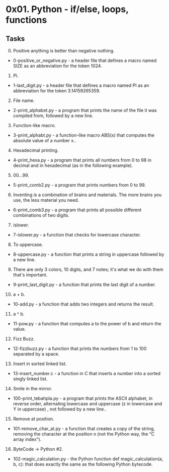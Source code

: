 # 0x01. Python - if/else, loops, functions
## Tasks
00. Positive anything is better than negative nothing.
- 0-positive_or_negative.py - a header file that defines a macro named SIZE as an abbreviation for the token 1024.

01. Pi.
- 1-last_digit.py - a header file that defines a macro named PI as an abbreviation for the token 3.14159265359.

02. File name.
- 2-print_alphabet.py -  a program that prints the name of the file it was compiled from, followed by a new line.

03. Function-like macro.
- 3-print_alphabt.py -  a function-like macro ABS(x) that computes the absolute value of a number x..

04. Hexadecimal printing.
- 4-print_hexa.py - a program that prints all numbers from 0 to 98 in decimal and in hexadecimal (as in the following example).

05. 00...99.
- 5-print_comb2.py - a program that prints numbers from 0 to 99.

06. Inventing is a combination of brains and materials. The more brains you use, the less material you need.
- 6-print_comb3.py - a program that prints all possible different combinations of two digits.

07. islower.
- 7-islower.py - a function that checks for lowercase character.

08. To uppercase.
- 8-uppercase.py - a function that prints a string in uppercase followed by a new line.

09. There are only 3 colors, 10 digits, and 7 notes; it's what we do with them that's important.
- 9-print_last_digit.py - a function that prints the last digit of a number.

10. a + b.
- 10-add.py - a function that adds two integers and returns the result.

11.  a ^ b.
- 11-pow.py - a function that computes a to the power of b and return the value.

12. Fizz Buzz.
- 12-fizzbuzz.py - a function that prints the numbers from 1 to 100 separated by a space.

13. Insert in sorted linked list.
- 13-insert_number.c - a function in C that inserts a number into a sorted singly linked list.

14. Smile in the mirror.
- 100-print_tebahpla.py - a program that prints the ASCII alphabet, in reverse order, alternating lowercase and uppercase (z in lowercase and Y in uppercase) , not followed by a new line..

15. Remove at position.
- 101-remove_char_at.py - a function that creates a copy of the string, removing the character at the position n (not the Python way, the “C array index”).

16. ByteCode -> Python #2.
- 102-magic_calculation.py - the Python function def magic_calculation(a, b, c): that does exactly the same as the following Python bytecode.
